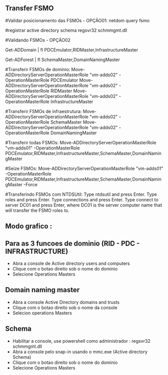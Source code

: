 ## Transfer FSMO

#Validar posicionamento das FSMOs - OPÇÃO01:
netdom query fsmo

 

#registrar active directory schema
regsvr32 schmmgmt.dll 


#Validando FSMOs - OPÇÃO02

Get-ADDomain | fl PDCEmulator,RIDMaster,InfrastructureMaster

Get-ADForest | fl SchemaMaster,DomainNamingMaster


#Transferir FSMOs de domínio:
Move-ADDirectoryServerOperationMasterRole "vm-adds02" -OperationMasterRole PDCEmulator
Move-ADDirectoryServerOperationMasterRole "vm-adds02" -OperationMasterRole RIDMaster
Move-ADDirectoryServerOperationMasterRole "vm-adds02" -OperationMasterRole InfrastructureMaster

 

#Transferir FSMOs de infraestrutura:
Move-ADDirectoryServerOperationMasterRole "vm-adds02" -OperationMasterRole SchemaMaster
Move-ADDirectoryServerOperationMasterRole "vm-adds02" -OperationMasterRole DomainNamingMaster

 

#Transferir todas FSMOs:
Move-ADDirectoryServerOperationMasterRole "vm-adds01" -OperationMasterRole PDCEmulator,RIDMaster,InfrastructureMaster,SchemaMaster,DomainNamingMaster

 

#Seize FSMOs:
Move-ADDirectoryServerOperationMasterRole "vm-adds01" -OperationMasterRole PDCEmulator,RIDMaster,InfrastructureMaster,SchemaMaster,DomainNamingMaster -Force 


#Transferindo FSMOs com NTDSUtil:
Type ntdsutil and press Enter.
Type roles and press Enter.
Type connections and press Enter.
Type connect to server DC01 and press Enter, where DC01 is the server computer name that will transfer the FSMO roles to.


## Modo grafico :

## Para as 3 funcoes de dominio (RID - PDC - INFRASTRUCTURE)
* Abra a console de Active directory users and computers
* Clique com o botao direito sob o nome do dominio
* Selecione Operations Masters

## Domain naming master
* Abra a console Active Directory domains and trusts
* Clique com o botao direito sob o nome da console
* Selecion operations Masters

## Schema
* Habilitar a console, use powershell como administrador  :  regsvr32 schmmgmt.dll 
* Abra a console pelo snap-in usando o mmc.exe  (Active directory Schema)
* Clique com o botao direito sob o nome do dominio
* Selecione Operations Masters